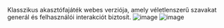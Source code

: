 Klasszikus akasztófajáték webes verziója, amely véletlenszerű szavakat generál és felhasználói interakciót biztosít.
![image](https://github.com/user-attachments/assets/a42bc4c1-4f22-40c4-864b-8f31901b1635)
![image](https://github.com/user-attachments/assets/7464a95d-d028-4499-85de-5a9a14c87ec3)
